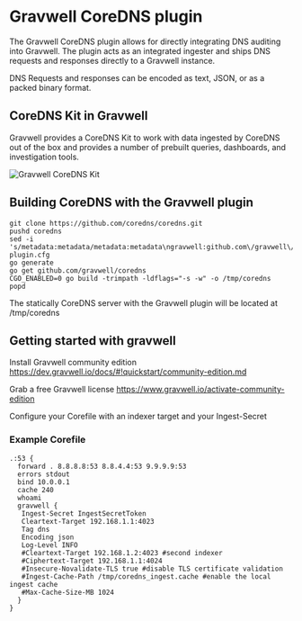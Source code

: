 # Gravwell CoreDNS plugin

The Gravwell CoreDNS plugin allows for directly integrating DNS auditing into Gravwell.  The plugin acts as an integrated ingester and ships DNS requests and responses directly to a Gravwell instance.

DNS Requests and responses can be encoded as text, JSON, or as a packed binary format.

## CoreDNS Kit in Gravwell

Gravwell provides a CoreDNS Kit to work with data ingested by CoreDNS out of the box and provides a number of prebuilt queries, dashboards, and investigation tools. 

![Gravwell CoreDNS Kit](https://github.com/gravwell/coredns/blob/master/coredns_kit.png?raw=true)


## Building CoreDNS with the Gravwell plugin

```
git clone https://github.com/coredns/coredns.git
pushd coredns
sed -i 's/metadata:metadata/metadata:metadata\ngravwell:github.com\/gravwell\/coredns/g' plugin.cfg
go generate
go get github.com/gravwell/coredns
CGO_ENABLED=0 go build -trimpath -ldflags="-s -w" -o /tmp/coredns
popd
```

The statically CoreDNS server with the Gravwell plugin will be located at /tmp/coredns

## Getting started with gravwell

Install Gravwell community edition https://dev.gravwell.io/docs/#!quickstart/community-edition.md

Grab a free Gravwell license https://www.gravwell.io/activate-community-edition

Configure your Corefile with an indexer target and your Ingest-Secret

### Example Corefile

```
.:53 {
  forward . 8.8.8.8:53 8.8.4.4:53 9.9.9.9:53
  errors stdout
  bind 10.0.0.1
  cache 240
  whoami
  gravwell {
   Ingest-Secret IngestSecretToken
   Cleartext-Target 192.168.1.1:4023
   Tag dns
   Encoding json
   Log-Level INFO
   #Cleartext-Target 192.168.1.2:4023 #second indexer
   #Ciphertext-Target 192.168.1.1:4024
   #Insecure-Novalidate-TLS true #disable TLS certificate validation
   #Ingest-Cache-Path /tmp/coredns_ingest.cache #enable the local ingest cache
   #Max-Cache-Size-MB 1024
  }
}
```
